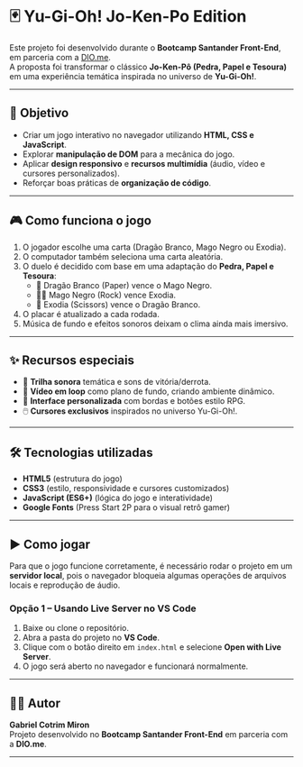 # 🃏 Yu-Gi-Oh! Jo-Ken-Po Edition  

Este projeto foi desenvolvido durante o **Bootcamp Santander Front-End**, em parceria com a [DIO.me](https://www.dio.me/).  
A proposta foi transformar o clássico **Jo-Ken-Pô (Pedra, Papel e Tesoura)** em uma experiência temática inspirada no universo de **Yu-Gi-Oh!**.  

---

## 🚀 Objetivo
- Criar um jogo interativo no navegador utilizando **HTML, CSS e JavaScript**.  
- Explorar **manipulação de DOM** para a mecânica do jogo.  
- Aplicar **design responsivo** e **recursos multimídia** (áudio, vídeo e cursores personalizados).  
- Reforçar boas práticas de **organização de código**.  

---

## 🎮 Como funciona o jogo
1. O jogador escolhe uma carta (Dragão Branco, Mago Negro ou Exodia).  
2. O computador também seleciona uma carta aleatória.  
3. O duelo é decidido com base em uma adaptação do **Pedra, Papel e Tesoura**:  
   - 🐉 Dragão Branco (Paper) vence o Mago Negro.  
   - 🧙‍♂️ Mago Negro (Rock) vence Exodia.  
   - 🔮 Exodia (Scissors) vence o Dragão Branco.  
4. O placar é atualizado a cada rodada.  
5. Música de fundo e efeitos sonoros deixam o clima ainda mais imersivo.  

---

## ✨ Recursos especiais
- 🎵 **Trilha sonora** temática e sons de vitória/derrota.  
- 🎥 **Vídeo em loop** como plano de fundo, criando ambiente dinâmico.  
- 🎨 **Interface personalizada** com bordas e botões estilo RPG.  
- 🖱️ **Cursores exclusivos** inspirados no universo Yu-Gi-Oh!.  

---

## 🛠️ Tecnologias utilizadas
- **HTML5** (estrutura do jogo)  
- **CSS3** (estilo, responsividade e cursores customizados)  
- **JavaScript (ES6+)** (lógica do jogo e interatividade)  
- **Google Fonts** (Press Start 2P para o visual retrô gamer)  

---

## ▶️ Como jogar

Para que o jogo funcione corretamente, é necessário rodar o projeto em um **servidor local**, pois o navegador bloqueia algumas operações de arquivos locais e reprodução de áudio.

### Opção 1 – Usando Live Server no VS Code
1. Baixe ou clone o repositório.
2. Abra a pasta do projeto no **VS Code**.
3. Clique com o botão direito em `index.html` e selecione **Open with Live Server**.
4. O jogo será aberto no navegador e funcionará normalmente.
---

## 👨‍💻 Autor
**Gabriel Cotrim Miron**  
Projeto desenvolvido no **Bootcamp Santander Front-End** em parceria com a **DIO.me**.  

---
